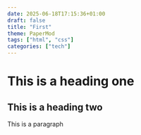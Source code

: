 ```yaml
---
date: 2025-06-18T17:15:36+01:00
draft: false
title: "First"
theme: PaperMod
tags: ["html", "css"]
categories: ["tech"]
---
```


# This is a heading one
## This is a heading two

This is a paragraph


